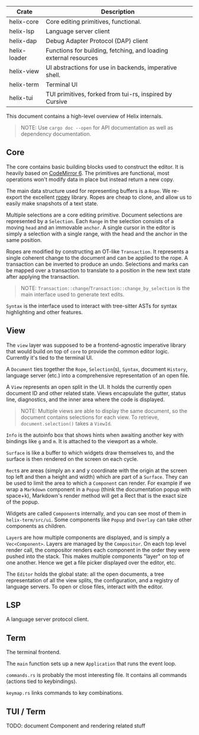 
| Crate        | Description                                                      |
| -----------  | -----------                                                      |
| helix-core   | Core editing primitives, functional.                             |
| helix-lsp    | Language server client                                           |
| helix-dap    | Debug Adapter Protocol (DAP) client                              |
| helix-loader | Functions for building, fetching, and loading external resources |
| helix-view   | UI abstractions for use in backends, imperative shell.           |
| helix-term   | Terminal UI                                                      |
| helix-tui    | TUI primitives, forked from tui-rs, inspired by Cursive          |


This document contains a high-level overview of Helix internals.

> NOTE: Use `cargo doc --open` for API documentation as well as dependency
> documentation.

## Core

The core contains basic building blocks used to construct the editor.
It is heavily based on [CodeMirror 6](https://codemirror.net/6/docs/).
The primitives are functional, most operations won't modify data in place but instead return a new copy.

The main data structure used for representing buffers is a `Rope`.
We re-export the excellent [ropey](https://github.com/cessen/ropey) library.
Ropes are cheap to clone, and allow us to easily make snapshots of a text state.

Multiple selections are a core editing primitive.
Document selections are represented by a `Selection`.
Each `Range` in the selection consists of a moving `head` and an immovable `anchor`.
A single cursor in the editor is simply a selection with a single range, with the head and the anchor in the same position.

Ropes are modified by constructing an OT-like `Transaction`.
It represents a single coherent change to the document and can be applied to the rope.
A transaction can be inverted to produce an undo.
Selections and marks can be mapped over a transaction to translate to a position in the new text state after applying the transaction.

> NOTE: `Transaction::change`/`Transaction::change_by_selection` is the main
> interface used to generate text edits.

`Syntax` is the interface used to interact with tree-sitter ASTs for syntax highlighting and other features.

## View

The `view` layer was supposed to be a frontend-agnostic imperative library that would build on top of `core` to provide the common editor logic.
Currently it's tied to the terminal UI.

A `Document` ties together the `Rope`, `Selection`(s), `Syntax`, document `History`, language server (etc.) into a comprehensive representation of an open file.

A `View` represents an open split in the UI.
It holds the currently open document ID and other related state.
Views encapsulate the gutter, status line, diagnostics, and the inner area where the code is displayed.

> NOTE: Multiple views are able to display the same document, so the document
> contains selections for each view. To retrieve, `document.selection()` takes
> a `ViewId`.

`Info` is the autoinfo box that shows hints when awaiting another key with bindings like `g` and `m`.
It is attached to the viewport as a whole.

`Surface` is like a buffer to which widgets draw themselves to, and the surface is then rendered on the screen on each cycle.

`Rect`s are areas (simply an x and y coordinate with the origin at the screen top left and then a height and width) which are part of a `Surface`.
They can be used to limit the area to which a `Component` can render.
For example if we wrap a `Markdown` component in a `Popup` (think the documentation popup with space+k), Markdown's render method will get a Rect that is the exact size of the popup.

Widgets are called `Component`s internally, and you can see most of them in `helix-term/src/ui`.
Some components like `Popup` and `Overlay` can take other components as children.

`Layer`s are how multiple components are displayed, and is simply a `Vec<Component>`.
Layers are managed by the `Compositor`.
On each top level render call, the compositor renders each component in the order they were pushed into the stack.
This makes multiple components "layer" on top of one another.
Hence we get a file picker displayed over the editor, etc.

The `Editor` holds the global state: all the open documents, a tree representation of all the view splits, the configuration, and a registry of  language servers.
To open or close files, interact with the editor.

## LSP

A language server protocol client.

## Term

The terminal frontend.

The `main` function sets up a new `Application` that runs the event loop.

`commands.rs` is probably the most interesting file. It contains all commands (actions tied to keybindings). 

`keymap.rs` links commands to key combinations.


## TUI / Term

TODO: document Component and rendering related stuff
